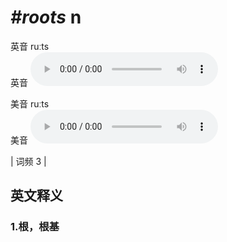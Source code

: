 # ***\#roots*** n
英音 ruːts  
英音
<audio src="./media/roots1.aac" controls="controls"></audio>

美音 ruːts  
美音
<audio src="./media/roots2.aac" controls="controls"></audio>



| 词频 3 |  

英文释义
---
### 1.**根，根基**  



